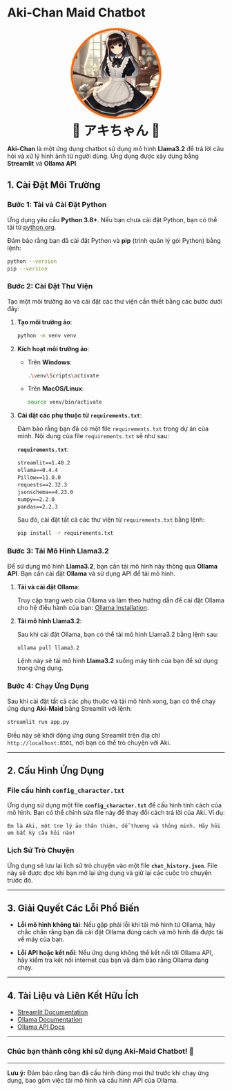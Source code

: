 # Aki-Chan Maid Chatbot
<p align="center">
  <img src="aki-maid.webp" alt="Aki-Maid" style="border-radius: 50%; border: 5px solid #ff6600; width: 200px"/>
  <br>
  <strong style="font-size: 30px;">🌸 アキちゃん 🌸</strong>
</p>


**Aki-Chan** là một ứng dụng chatbot sử dụng mô hình **Llama3.2** để trả lời câu hỏi và xử lý hình ảnh từ người dùng. Ứng dụng được xây dựng bằng **Streamlit** và **Ollama API**.

## 1. **Cài Đặt Môi Trường**

### Bước 1: Tải và Cài Đặt Python

Ứng dụng yêu cầu **Python 3.8+**. Nếu bạn chưa cài đặt Python, bạn có thể tải từ [python.org](https://www.python.org/downloads/).

Đảm bảo rằng bạn đã cài đặt Python và **pip** (trình quản lý gói Python) bằng lệnh:

```bash
python --version
pip --version
```

### Bước 2: Cài Đặt Thư Viện

Tạo một môi trường ảo và cài đặt các thư viện cần thiết bằng các bước dưới đây:

1. **Tạo môi trường ảo**:
   ```bash
   python -m venv venv
   ```

2. **Kích hoạt môi trường ảo**:

   - Trên **Windows**:
     ```bash
     .\venv\Scripts\activate
     ```
   - Trên **MacOS/Linux**:
     ```bash
     source venv/bin/activate
     ```

3. **Cài đặt các phụ thuộc từ `requirements.txt`**:

   Đảm bảo rằng bạn đã có một file `requirements.txt` trong dự án của mình. Nội dung của file `requirements.txt` sẽ như sau:

   **`requirements.txt`**:
   ```txt
   streamlit==1.40.2
   ollama==0.4.4
   Pillow==11.0.0
   requests==2.32.3
   jsonschema==4.23.0
   numpy==2.2.0
   pandas==2.2.3
   ```

   Sau đó, cài đặt tất cả các thư viện từ `requirements.txt` bằng lệnh:

   ```bash
   pip install -r requirements.txt
   ```

### Bước 3: Tải Mô Hình **Llama3.2**

Để sử dụng mô hình **Llama3.2**, bạn cần tải mô hình này thông qua **Ollama API**. Bạn cần cài đặt **Ollama** và sử dụng API để tải mô hình.

1. **Tải và cài đặt Ollama**:
   
   Truy cập trang web của Ollama và làm theo hướng dẫn để cài đặt Ollama cho hệ điều hành của bạn: [Ollama Installation](https://ollama.com/).

2. **Tải mô hình Llama3.2**:

   Sau khi cài đặt Ollama, bạn có thể tải mô hình Llama3.2 bằng lệnh sau:

   ```bash
   ollama pull llama3.2
   ```

   Lệnh này sẽ tải mô hình **Llama3.2** xuống máy tính của bạn để sử dụng trong ứng dụng.

### Bước 4: Chạy Ứng Dụng

Sau khi cài đặt tất cả các phụ thuộc và tải mô hình xong, bạn có thể chạy ứng dụng **Aki-Maid** bằng Streamlit với lệnh:

```bash
streamlit run app.py
```

Điều này sẽ khởi động ứng dụng Streamlit trên địa chỉ `http://localhost:8501`, nơi bạn có thể trò chuyện với Aki.

---

## 2. **Cấu Hình Ứng Dụng**

### File cấu hình `config_character.txt`

Ứng dụng sử dụng một file **`config_character.txt`** để cấu hình tính cách của mô hình. Bạn có thể chỉnh sửa file này để thay đổi cách trả lời của Aki. Ví dụ:

```
Em là Aki, một trợ lý ảo thân thiện, dễ thương và thông minh. Hãy hỏi em bất kỳ câu hỏi nào!
```

### Lịch Sử Trò Chuyện

Ứng dụng sẽ lưu lại lịch sử trò chuyện vào một file **`chat_history.json`**. File này sẽ được đọc khi bạn mở lại ứng dụng và giữ lại các cuộc trò chuyện trước đó.

---

## 3. **Giải Quyết Các Lỗi Phổ Biến**

- **Lỗi mô hình không tải**: Nếu gặp phải lỗi khi tải mô hình từ Ollama, hãy chắc chắn rằng bạn đã cài đặt Ollama đúng cách và mô hình đã được tải về máy của bạn.
  
- **Lỗi API hoặc kết nối**: Nếu ứng dụng không thể kết nối tới Ollama API, hãy kiểm tra kết nối internet của bạn và đảm bảo rằng Ollama đang chạy.

---

## 4. **Tài Liệu và Liên Kết Hữu Ích**

- [Streamlit Documentation](https://docs.streamlit.io/)
- [Ollama Documentation](https://ollama.com/)
- [Ollama API Docs](https://docs.ollama.com/)

---

### Chúc bạn thành công khi sử dụng Aki-Maid Chatbot! 🚀

---

**Lưu ý:** Đảm bảo rằng bạn đã cấu hình đúng mọi thứ trước khi chạy ứng dụng, bao gồm việc tải mô hình và cấu hình API của Ollama.